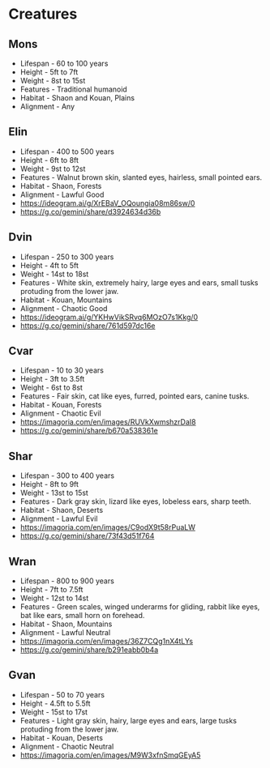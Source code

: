 # Creatures

## Mons

- Lifespan - 60 to 100 years
- Height - 5ft to 7ft
- Weight - 8st to 15st
- Features - Traditional humanoid
- Habitat - Shaon and Kouan, Plains
- Alignment - Any

## Elin

- Lifespan - 400 to 500 years
- Height - 6ft to 8ft
- Weight - 9st to 12st
- Features - Walnut brown skin, slanted eyes, hairless, small pointed ears.
- Habitat - Shaon, Forests
- Alignment - Lawful Good
- https://ideogram.ai/g/XrEBaV_OQoungia08m86sw/0
- https://g.co/gemini/share/d3924634d36b

## Dvin

- Lifespan - 250 to 300 years
- Height - 4ft to 5ft
- Weight - 14st to 18st
- Features - White skin, extremely hairy, large eyes and ears, small tusks protuding from the lower jaw.
- Habitat - Kouan, Mountains
- Alignment - Chaotic Good
- https://ideogram.ai/g/YKHwVikSRvq6MOzO7s1Kkg/0
- https://g.co/gemini/share/761d597dc16e

## Cvar

- Lifespan - 10 to 30 years
- Height - 3ft to 3.5ft
- Weight - 6st to 8st
- Features - Fair skin, cat like eyes, furred, pointed ears, canine tusks. 
- Habitat - Kouan, Forests
- Alignment - Chaotic Evil
- https://imagoria.com/en/images/RUVkXwmshzrDaI8
- https://g.co/gemini/share/b670a538361e

## Shar

- Lifespan - 300 to 400 years
- Height - 8ft to 9ft
- Weight - 13st to 15st
- Features - Dark gray skin, lizard like eyes, lobeless ears, sharp teeth.  
- Habitat - Shaon, Deserts
- Alignment - Lawful Evil
- https://imagoria.com/en/images/C9odX9t58rPuaLW
- https://g.co/gemini/share/73f43d51f764

## Wran

- Lifespan - 800 to 900 years
- Height - 7ft to 7.5ft
- Weight - 12st to 14st
- Features - Green scales, winged underarms for gliding, rabbit like eyes, bat like ears, small horn on forehead. 
- Habitat - Shaon, Mountains
- Alignment - Lawful Neutral
- https://imagoria.com/en/images/36Z7CQg1nX4tLYs
- https://g.co/gemini/share/b291eabb0b4a

## Gvan

- Lifespan - 50 to 70 years
- Height - 4.5ft to 5.5ft
- Weight - 15st to 17st
- Features - Light gray skin, hairy, large eyes and ears, large tusks protuding from the lower jaw.
- Habitat - Kouan, Deserts
- Alignment - Chaotic Neutral
- https://imagoria.com/en/images/M9W3xfnSmqGEyA5
